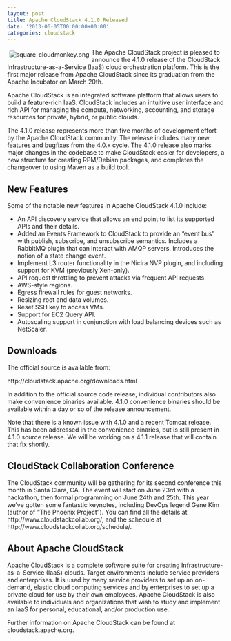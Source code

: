 ```yaml
---
layout: post
title: Apache CloudStack 4.1.0 Released
date: '2013-06-05T00:00:00+00:00'
categories: cloudstack
---
```

<p><a href="https://blogs.apache.org/cloudstack/mediaresource/ab378739-3c34-48ea-9495-2c49e23e58d6"><img src="https://blogs.apache.org/cloudstack/mediaresource/ab378739-3c34-48ea-9495-2c49e23e58d6?t=true" alt="square-cloudmonkey.png" align="left" vspace="5" hspace="5"></img></a> The Apache CloudStack project is pleased to announce the 4.1.0 release of the CloudStack Infrastructure-as-a-Service (IaaS) cloud orchestration platform. This is the first major release from Apache CloudStack since its graduation from the Apache Incubator on March 20th. </p>

<p>Apache CloudStack is an integrated software platform that allows users to build a feature-rich IaaS. CloudStack includes an intuitive user interface and rich API for managing the compute, networking, accounting, and storage resources for private, hybrid, or public clouds. </p>

<p>The 4.1.0 release represents more than five months of development effort by the Apache CloudStack community. The release includes many new features and bugfixes from the 4.0.x cycle. The 4.1.0 release also marks major changes in the codebase to make CloudStack easier for developers, a new structure for creating RPM/Debian packages, and completes the changeover to using Maven as a build tool.</p>

<h2 id="newfeatures">New Features</h2>

<p>Some of the notable new features in Apache CloudStack 4.1.0 include:</p>

<ul>
<li>An API discovery service that allows an end point to list its supported APIs and their details.</li>
<li>Added an Events Framework to CloudStack to provide an &#8220;event bus&#8221; with publish, subscribe, and unsubscribe semantics. Includes a RabbitMQ plugin that can interact with AMQP servers. Introduces the notion of a state change event.</li>
<li>Implement L3 router functionality in the Nicira NVP plugin, and including support for KVM (previously Xen-only).</li>
<li>API request throttling to prevent attacks via frequent API requests.</li>
<li>AWS-style regions.</li>
<li>Egress firewall rules for guest networks.</li>
<li>Resizing root and data volumes.</li>
<li>Reset SSH key to access VMs.</li>
<li>Support for EC2 Query API.</li>
<li>Autoscaling support in conjunction with load balancing devices such as NetScaler.</li>
</ul>

<h2 id="downloads">Downloads</h2>

<p>The official source is available from:</p>

<p>http://cloudstack.apache.org/downloads.html</p>

<p>In addition to the official source code release, individual contributors also make convenience binaries available. 4.1.0 convenience binaries should be available within a day or so of the release announcement.</p>

<p>Note that there is a known issue with 4.1.0 and a recent Tomcat release. This has been addressed in the convenience binaries, but is still present in 4.1.0 source release. We will be working on a 4.1.1 release that will contain that fix shortly.</p>

<h2 id="cloudstackcollaborationconference">CloudStack Collaboration Conference</h2>

<p>The CloudStack community will be gathering for its second conference this month in Santa Clara, CA. The event will start on June 23rd with a hackathon, then formal programming on June 24th and 25th. This year we&#8217;ve gotten some fantastic keynotes, including DevOps legend Gene Kim (author of &#8220;The Phoenix Project&#8221;). You can find all the details at http://www.cloudstackcollab.org/, and the schedule at http://www.cloudstackcollab.org/schedule/. </p>

<h2 id="aboutapachecloudstack">About Apache CloudStack</h2>

<p>Apache CloudStack is a complete software suite for creating Infrastructure-as-a-Service (IaaS) clouds. Target environments include service providers and enterprises. It is used by many service providers to set up an on-demand, elastic cloud computing services and by enterprises to set up a private cloud for use by their own employees. Apache CloudStack is also available to individuals and organizations that wish to study and implement an IaaS for personal, educational, and/or production use.</p>

<p>Further information on Apache CloudStack can be found at cloudstack.apache.org.</p>
